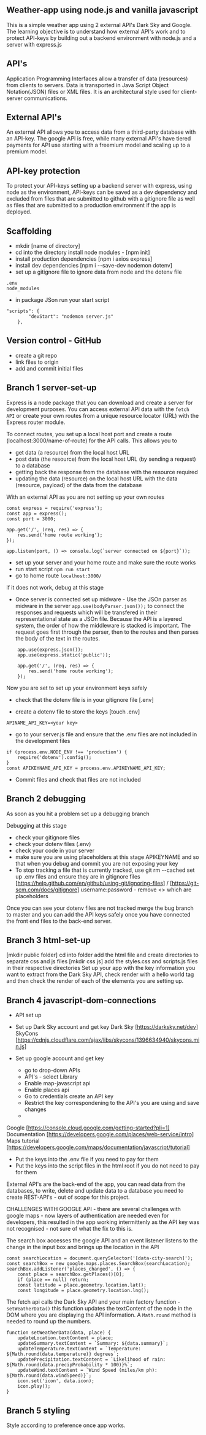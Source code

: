 ## Weather-app using node.js and vanilla javascript

This is a simple weather app using 2 external API's Dark Sky and Google. The learning objective is to understand how external API's work and to protect API-keys by building out a backend environment with node.js and a server with express.js

## API's

Application Programming Interfaces allow a transfer of data (resources) from clients to servers. Data is transported in Java Script Object Notation(JSON) files or XML files. It is an architectural style used for client-server communications.

## External API's 

An external API allows you to access data from a third-party database with an API-key. The google API is free, while many external API's have tiered payments for API use starting with a freemium model and scaling up to a premium model. 

## API-key protection

To protect your API-keys setting up a backend server with express, using node as the environment, API-keys can be saved as a dev dependency and excluded from files that are submitted to github with a gitignore file as well as files that are submitted to a production environment if the app is deployed.

## Scaffolding 

- mkdir [name of directory]
- cd into the directory install node modules - [npm init] 
- install production dependencies [npm i axios express]
- install dev dependencies [npm i --save-dev nodemon dotenv]
- set up a gitignore file to ignore data from node and the dotenv file

```
.env
node_modules
```
- in package JSon run your start script

```
"scripts": {
		"devStart": "nodemon server.js"
	},
```    

## Version control - GitHub

- create a git repo
- link files to origin
- add and commit initial files

## Branch 1 server-set-up

Express is a node package that you can download and create a server for development purposes. You can access external API data with the ```fetch API``` or create your own routes from a unique resource locator (URL) with the Express router module.

To connect routes, you set up a local host port and create a route (localhost:3000/name-of-route) for the API calls. This allows you to
 - get data (a resource) from the local host URL
 - post data (the resource) from the local host URL (by sending a request) to a database
 - getting back the response from the database with the resource required
 - updating the data (resource) on the local host URL with the data (resource, payload) of the data from the database

With an external API as you are not setting up your own routes

```
const express = require('express');
const app = express();
const port = 3000;

app.get('/', (req, res) => {
	res.send('home route working');
});

app.listen(port, () => console.log(`server connected on ${port}`));
```   

 - set up your server and your home route and make sure the route works 
 - run start script 
```npm run start```
- go to home route
 ```localhost:3000/```

if it does not work, debug at this stage

- Once server is connected set up midware -  Use the JSOn parser as midware in the server ```app.use(bodyParser.json());``` to connect the responses and requests which will be transfered in their representational state as a JSOn file. Because the API is a layered system, the order of how the middleware is stacked is important. The request goes first through the parser, then to the routes and then parses the body of the text in the routes. 

```
    app.use(express.json());
    app.use(express.static('public'));

    app.get('/', (req, res) => {
        res.send('home route working');
    });
```

Now you are set to set up your environment keys safely
- check that the dotenv file is in your gitignore file 
[.env]

- create a dotenv file to store the keys
[touch .env]

```
APINAME_API_KEY=<your key>
```

- go to your server.js file and ensure that the .env files are not included in the development files

```
if (process.env.NODE_ENV !== 'production') {
	require('dotenv').config();
}
const APIKEYNAME_API_KEY = process.env.APIKEYNAME_API_KEY;
```
- Commit files and check that files are not included

## Branch 2 debugging

As soon as you hit a problem set up a debugging branch

Debugging at this stage
- check your gitignore files
- check your dotenv files (.env)
- check your code in your server
- make sure you are using placeholders at this stage APIKEYNAME and <your key> so that when you debug and commit you are not exposing your key
-  To stop tracking a file that is currently tracked, use git rm --cached set up .env files and ensure they are in gitignore files [https://help.github.com/en/github/using-git/ignoring-files] / [https://git-scm.com/docs/gitignore] username:password - remove <> which are placeholders

Once you can see your dotenv files are not tracked merge the bug branch to master and you can add the API keys safely once you have connected the front end files to the back-end server.

## Branch 3 html-set-up
[mkdir public folder] cd into folder add the html file and create directories to separate css and js files
[mkdir css js] add the styles.css and scripts.js files in their respective directories
Set up your app with the key information you want to extract from the Dark Sky API, check render with a hello world tag and then check the render of each of the elements you are setting up.

## Branch 4 javascript-dom-connections

- API set up
- Set up Dark Sky account and get key
Dark Sky [https://darksky.net/dev]
SkyCons [https://cdnjs.cloudflare.com/ajax/libs/skycons/1396634940/skycons.min.js]

- Set up google account and get key 
    - go to drop-down APIs
    - API's - select Library
    - Enable map-javascript api
    - Enable places api
    - Go to credentials create an API key
    - Restrict the key correspondening to the API's you are using and save changes 
    - 
Google [https://console.cloud.google.com/getting-started?pli=1]
Documentation [https://developers.google.com/places/web-service/intro]
Maps tutorial [https://developers.google.com/maps/documentation/javascript/tutorial] 

- Put the keys into the .env file if you need to pay for them
- Put the keys into the script files in the html root if you do not need to pay for them

External API's are the back-end of the app, you can read data from the databases, to write, delete and update data to a database you need to create REST-API's - out of scope for this project.

CHALLENGES WITH GOOGLE API  - there are several challenges with google maps - now layers of authentication are needed even for developers, this resulted in the app working intermittenly as the API key was not recognised - not sure of what the fix to this is.

The search box accesses the google API and an event listener listens to the change in the input box and brings up the location in the API

```
const searchLocation = document.querySelector('[data-city-search]');
const searchBox = new google.maps.places.SearchBox(searchLocation);
searchBox.addListener('places_changed', () => {
	const place = searchBox.getPlaces()[0];
	if (place == null) return;
	const latitude = place.geometry.location.lat();
	const longitude = place.geometry.location.lng();
 ```   

The fetch api calls the Dark Sky API and your main factory function - ```setWeatherData()```  this function updates the textContent of the node in the DOM where you are displaying the API information. A ```Math.round``` method is needed to round up the numbers.

```
function setWeatherData(data, place) {
	updateLocation.textContent = place;
	updateSummary.textContent = `Summary: ${data.summary}`;
	updateTemperature.textContent = `Temperature: ${Math.round(data.temperature)} degrees`;
	updatePrecipitation.textContent = `Likelihood of rain: ${Math.round(data.precipProbability * 100)}%`;
	updateWind.textContent = `Wind Speed (miles/km ph): ${Math.round(data.windSpeed)}`;
	icon.set('icon', data.icon);
	icon.play();
}
```


## Branch 5 styling

Style according to preference once app works.
